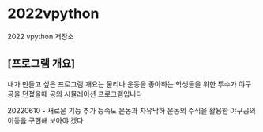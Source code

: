 # 2022vpython
2022 vpython 저장소
## [프로그램 개요]
내가 만들고 싶은 프로그램 개요는 물리나 운동을 좋아하는 학생들을 위한 투수가 야구공을 던졌을때 공의 시뮬레이션 프로그램입니다

20220610 - 새로운 기능 추가
등속도 운동과 자유낙하 운동의 수식을 활용한 야구공의 이동을 구현해 보아야 겠다
